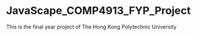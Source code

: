 # JavaScape_COMP4913_FYP_Project
This is the final year project of The Hong Kong Polytechnic University
